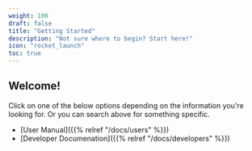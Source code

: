 ```yaml
---
weight: 100
draft: false
title: "Getting Started"
description: "Not sure where to begin? Start here!"
icon: "rocket_launch"
toc: true
---
```


## Welcome!

Click on one of the below options depending on the information you're looking for. Or you can search above for something specific.

- [User Manual]({{% relref "/docs/users" %}})
- [Developer Documenation]({{% relref "/docs/developers" %}})
